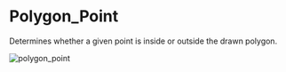 # Polygon_Point
Determines whether a given point is inside or outside the drawn polygon.

![polygon_point](https://user-images.githubusercontent.com/25211247/44302948-1c9f4300-a30a-11e8-8164-26708c73cf27.gif)
